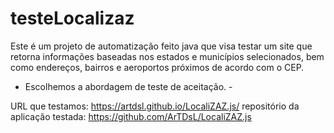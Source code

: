 ﻿# testeLocalizaz
Este é um projeto de automatização feito java que visa testar um site que retorna informações baseadas nos estados e municípios selecionados, bem como endereços, bairros e aeroportos próximos de acordo com o CEP.

- Escolhemos a abordagem de teste de aceitação. -

URL que testamos: https://artdsl.github.io/LocaliZAZ.js/
repositório da aplicação testada: https://github.com/ArTDsL/LocaliZAZ.js
